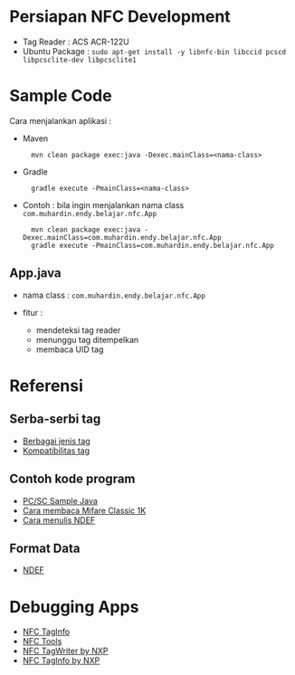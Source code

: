 # Persiapan NFC Development #

* Tag Reader : ACS ACR-122U
* Ubuntu Package : `sudo apt-get install -y libnfc-bin libccid pcscd libpcsclite-dev libpcsclite1`


# Sample Code #

Cara menjalankan aplikasi : 

* Maven

        mvn clean package exec:java -Dexec.mainClass=<nama-class>


* Gradle

        gradle execute -PmainClass=<nama-class>
        
* Contoh : bila ingin menjalankan nama class `com.muhardin.endy.belajar.nfc.App`

        mvn clean package exec:java -Dexec.mainClass=com.muhardin.endy.belajar.nfc.App
        gradle execute -PmainClass=com.muhardin.endy.belajar.nfc.App

## App.java ##

* nama class : `com.muhardin.endy.belajar.nfc.App`
* fitur : 

    * mendeteksi tag reader
    * menunggu tag ditempelkan
    * membaca UID tag


# Referensi #

## Serba-serbi tag ##
* [Berbagai jenis tag](http://www.radio-electronics.com/info/wireless/nfc/near-field-communications-tags-types.php)
* [Kompatibilitas tag](http://www.andytags.com/nfc-tags-compatibility-issues.html#.VIgCLd_vanY)

## Contoh kode program ##
* [PC/SC Sample Java](http://ludovicrousseau.blogspot.com/2010/06/pcsc-sample-in-java.html)
* [Cara membaca Mifare Classic 1K](http://ieatbinary.com/2009/02/11/reading-mifare-1k-card-using-java-in-linux/)
* [Cara menulis NDEF](http://www.framentos.com/en/android-tutorial/2012/07/31/write-hello-world-into-a-nfc-tag-with-a/)

## Format Data ##

* [NDEF](http://developer.nokia.com/community/wiki/Understanding_NFC_Data_Exchange_Format_(NDEF)_messages)

# Debugging Apps #
* [NFC TagInfo](https://play.google.com/store/apps/details?id=at.mroland.android.apps.nfctaginfo&hl=en)
* [NFC Tools](https://github.com/grundid/nfctools-examples)
* [NFC TagWriter by NXP](https://play.google.com/store/apps/details?id=com.nxp.nfc.tagwriter&hl=en)
* [NFC TagInfo by NXP](https://play.google.com/store/apps/details?id=com.nxp.taginfolite&hl=en)


